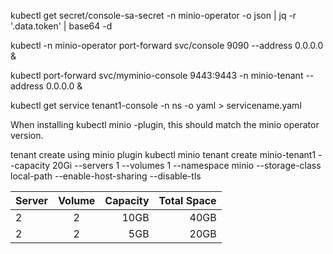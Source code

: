 kubectl get secret/console-sa-secret -n minio-operator -o json | jq -r '.data.token' | base64 -d

kubectl -n minio-operator port-forward svc/console 9090 --address 0.0.0.0 &

kubectl port-forward svc/myminio-console 9443:9443 -n minio-tenant --address 0.0.0.0 &

kubectl get service tenant1-console -n ns -o yaml > servicename.yaml

When installing kubectl minio -plugin, this should match the minio operator version.

tenant create using minio plugin
kubectl minio tenant create minio-tenant1 --capacity 20Gi --servers 1 --volumes 1 --namespace minio --storage-class local-path --enable-host-sharing --disable-tls

| Server | Volume | Capacity  | Total Space |
|:-------|:------:|----------:|------------:| 
| 2      |    2   |    10GB   |  40GB       |    
| 2      |    2   |    5GB    |   20GB      |


